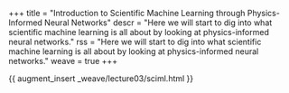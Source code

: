 +++
title = "Introduction to Scientific Machine Learning through Physics-Informed Neural Networks"
descr = "Here we will start to dig into what scientific machine learning is all about by looking at physics-informed neural networks."
rss = "Here we will start to dig into what scientific machine learning is all about by looking at physics-informed neural networks."
weave = true
+++

{{ augment_insert _weave/lecture03/sciml.html }}
